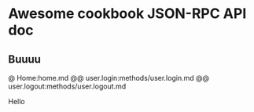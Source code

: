 # Awesome cookbook JSON-RPC API doc

## Buuuu

@ Home:home.md
@@ user.login:methods/user.login.md
@@ user.logout:methods/user.logout.md

Hello

